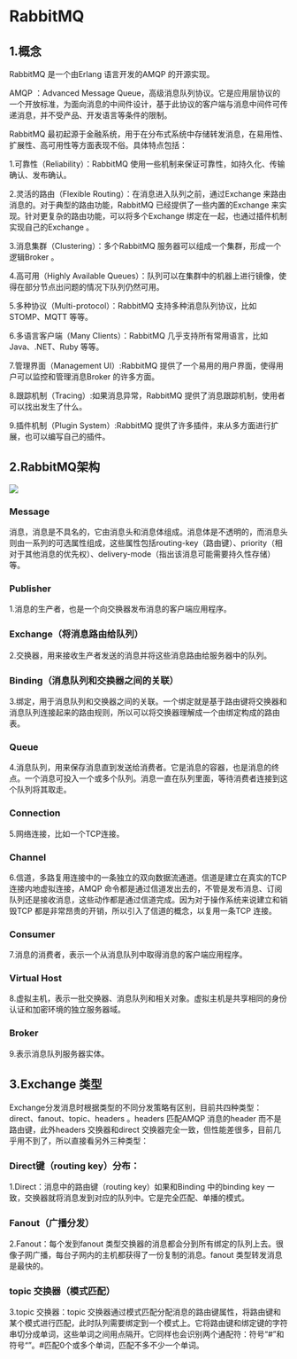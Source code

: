 # RabbitMQ

## 1.概念

RabbitMQ 是一个由Erlang 语言开发的AMQP 的开源实现。

AMQP ：Advanced Message Queue，高级消息队列协议。它是应用层协议的一个开放标准，为面向消息的中间件设计，基于此协议的客户端与消息中间件可传递消息，并不受产品、开发语言等条件的限制。

RabbitMQ 最初起源于金融系统，用于在分布式系统中存储转发消息，在易用性、扩展性、高可用性等方面表现不俗。具体特点包括：

1.可靠性（Reliability）：RabbitMQ 使用一些机制来保证可靠性，如持久化、传输确认、发布确认。

2.灵活的路由（Flexible Routing）：在消息进入队列之前，通过Exchange 来路由消息的。对于典型的路由功能，RabbitMQ 已经提供了一些内置的Exchange 来实现。针对更复杂的路由功能，可以将多个Exchange 绑定在一起，也通过插件机制实现自己的Exchange 。

3.消息集群（Clustering）：多个RabbitMQ 服务器可以组成一个集群，形成一个逻辑Broker 。

4.高可用（Highly Available Queues）：队列可以在集群中的机器上进行镜像，使得在部分节点出问题的情况下队列仍然可用。

5.多种协议（Multi-protocol）：RabbitMQ 支持多种消息队列协议，比如STOMP、MQTT 等等。

6.多语言客户端（Many Clients）：RabbitMQ 几乎支持所有常用语言，比如Java、.NET、Ruby 等等。

7.管理界面（Management UI）:RabbitMQ 提供了一个易用的用户界面，使得用户可以监控和管理消息Broker 的许多方面。

8.跟踪机制（Tracing）:如果消息异常，RabbitMQ 提供了消息跟踪机制，使用者可以找出发生了什么。

9.插件机制（Plugin System）:RabbitMQ 提供了许多插件，来从多方面进行扩展，也可以编写自己的插件。

## 2.RabbitMQ架构

![](D:\workspace\Java-Interview-Offer\images\rabbitmq001.png)

### Message

消息，消息是不具名的，它由消息头和消息体组成。消息体是不透明的，而消息头则由一系列的可选属性组成，这些属性包括routing-key（路由键）、priority（相对于其他消息的优先权）、delivery-mode（指出该消息可能需要持久性存储）等。

### Publisher

1.消息的生产者，也是一个向交换器发布消息的客户端应用程序。

### Exchange（将消息路由给队列）

2.交换器，用来接收生产者发送的消息并将这些消息路由给服务器中的队列。

### Binding（消息队列和交换器之间的关联）

3.绑定，用于消息队列和交换器之间的关联。一个绑定就是基于路由键将交换器和消息队列连接起来的路由规则，所以可以将交换器理解成一个由绑定构成的路由表。

### Queue

4.消息队列，用来保存消息直到发送给消费者。它是消息的容器，也是消息的终点。一个消息可投入一个或多个队列。消息一直在队列里面，等待消费者连接到这个队列将其取走。

### Connection

5.网络连接，比如一个TCP连接。

### Channel

6.信道，多路复用连接中的一条独立的双向数据流通道。信道是建立在真实的TCP连接内地虚拟连接，AMQP 命令都是通过信道发出去的，不管是发布消息、订阅队列还是接收消息，这些动作都是通过信道完成。因为对于操作系统来说建立和销毁TCP 都是非常昂贵的开销，所以引入了信道的概念，以复用一条TCP 连接。

### Consumer

7.消息的消费者，表示一个从消息队列中取得消息的客户端应用程序。

### Virtual Host

8.虚拟主机，表示一批交换器、消息队列和相关对象。虚拟主机是共享相同的身份认证和加密环境的独立服务器域。

### Broker

9.表示消息队列服务器实体。

## 3.Exchange 类型

Exchange分发消息时根据类型的不同分发策略有区别，目前共四种类型：direct、fanout、topic、headers 。headers 匹配AMQP 消息的header 而不是路由键，此外headers 交换器和direct 交换器完全一致，但性能差很多，目前几乎用不到了，所以直接看另外三种类型：

### Direct键（routing key）分布：

1.Direct：消息中的路由键（routing key）如果和Binding 中的binding key 一致，交换器就将消息发到对应的队列中。它是完全匹配、单播的模式。

### Fanout（广播分发）

2.Fanout：每个发到fanout 类型交换器的消息都会分到所有绑定的队列上去。很像子网广播，每台子网内的主机都获得了一份复制的消息。fanout 类型转发消息是最快的。

### topic 交换器（模式匹配）

3.topic 交换器：topic 交换器通过模式匹配分配消息的路由键属性，将路由键和某个模式进行匹配，此时队列需要绑定到一个模式上。它将路由键和绑定键的字符串切分成单词，这些单词之间用点隔开。它同样也会识别两个通配符：符号“#”和符号“”。#匹配0个或多个单词，匹配不多不少一个单词。

